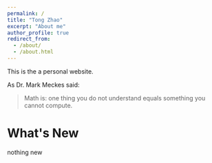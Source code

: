 ```yaml
---
permalink: /
title: "Tong Zhao"
excerpt: "About me"
author_profile: true
redirect_from: 
  - /about/
  - /about.html
---
```


This is the a personal website.

As Dr. Mark Meckes said:
> Math is: one thing you do not understand equals something you cannot compute.

What's New
======
nothing new
